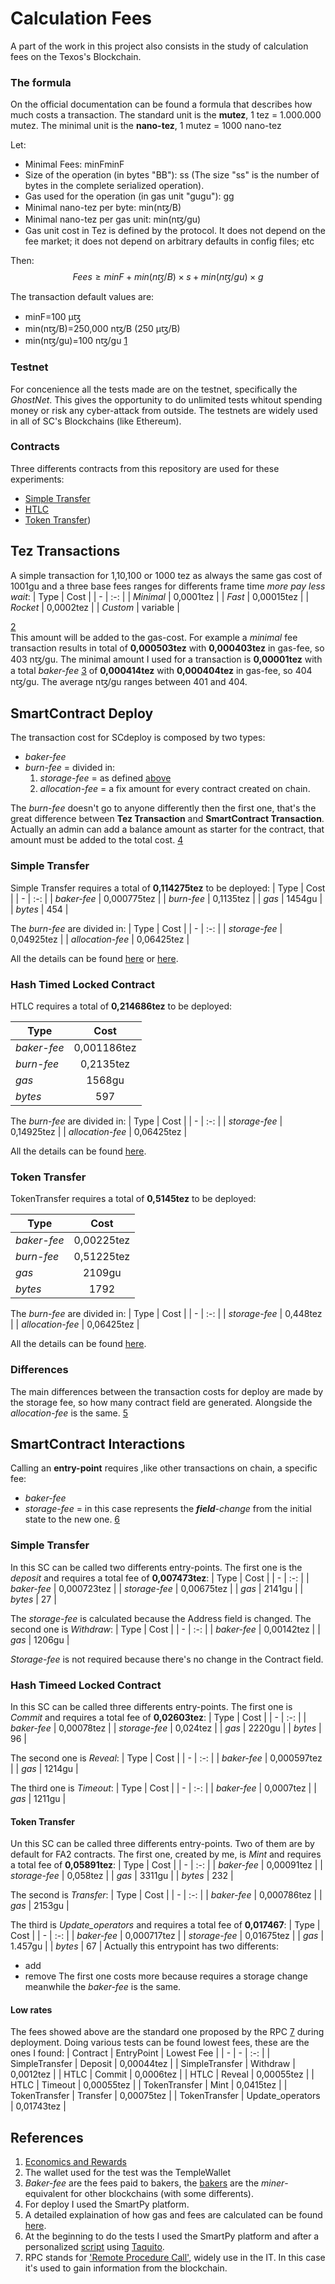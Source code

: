 # Calculation Fees
A part of the work in this project also consists in the study of calculation fees on the Texos's Blockchain.

### The formula
On the official documentation can be found a formula that describes how much costs a transaction.
The standard unit is the **mutez**, 1 tez = 1.000.000 mutez.
The minimal unit is the **nano-tez**, 1 mutez = 1000 nano-tez 

Let: 
* Minimal Fees: minFminF​
* Size of the operation (in bytes "BB"): ss 
  (The size "ss" is the number of bytes in the complete serialized operation).
* Gas used for the operation (in gas unit "gugu​"): gg
* Minimal nano-tez per byte: min(nꜩ/B)
* Minimal nano-tez per gas unit: min(nꜩ/gu)
* Gas unit cost in Tez is defined by the protocol. It does not depend on the fee market; it does not depend on arbitrary defaults in config files; etc 
  
Then:
$$Fees≥minF​+min(nꜩ/B)×s+min(nꜩ/gu​)×g$$

The transaction default values are:
* minF=100 µꜩ
* min(nꜩ/B)=250,000 nꜩ/B (250 µꜩ/B)
* min(nꜩ/gu)=100 nꜩ/gu​ [1](#References)

### Testnet
For concenience all the tests made are on the testnet, specifically the *GhostNet*.
This gives the opportunity to do unlimited tests whitout spending money or risk any cyber-attack from outside.
The testnets are widely used in all of SC's Blockchains (like Ethereum).

### Contracts
Three differents contracts from this repository are used for these experiments:
* [Simple Transfer](https://github.com/TheMastro-11/Evaluating-execution-and-development-costs-in-the-Tezos-blockchain/tree/main/contracts/SimpleTransfer)
* [HTLC](https://github.com/TheMastro-11/Evaluating-execution-and-development-costs-in-the-Tezos-blockchain/tree/main/contracts/HTLC)
* [Token Transfer](https://github.com/TheMastro-11/Evaluating-execution-and-development-costs-in-the-Tezos-blockchain/tree/main/contracts/TokenTransfer))

## Tez Transactions
A simple transaction for 1,10,100 or 1000 tez as always the same gas cost of 1001gu and a three base fees ranges for differents frame time *more pay less wait*:
| Type | Cost |
| - | :-: |
| *Minimal* | 0,0001tez  |
| *Fast*    | 0,00015tez |
| *Rocket*  | 0,0002tez  |
| *Custom*  |  variable  | 

[2](#References)   
This amount will be added to the gas-cost.
For example a *minimal* fee transaction results in total of **0,000503tez** with **0,000403tez** in gas-fee, so 403 nꜩ/gu.
The minimal amount I used for a transaction is **0,00001tez** with a total *baker-fee* [3](#References) of **0,000414tez** with **0,000404tez** in gas-fee, so 404 nꜩ/gu.
The average nꜩ/gu ranges between 401 and 404.

## SmartContract Deploy
The transaction cost for SCdeploy is composed by two types:
* *baker-fee* 
* *burn-fee* = divided in:
  1. *storage-fee* = as defined [above](#the-formula)
  2. *allocation-fee* = a fix amount for every contract created on chain.

The *burn-fee* doesn't go to anyone differently then the first one, that's the great difference between **Tez Transaction** and **SmartContract Transaction**.
Actually an admin can add a balance amount as starter for the contract, that amount must be added to the total cost.
[4](#references)

### Simple Transfer
Simple Transfer requires a total of **0,114275tez** to be deployed:
| Type | Cost |
| - | :-: |
| *baker-fee* | 0,000775tez |
| *burn-fee* | 0,1135tez |
| *gas* | 1454gu |
| *bytes* | 454 |

The *burn-fee* are divided in:
| Type | Cost |
| - | :-: |
| *storage-fee* | 0,04925tez |
| *allocation-fee* | 0,06425tez |

All the details can be found [here](https://better-call.dev/ghostnet/KT1JPWgfwodv4j2zD1FATzfGsRCNkAhfVa7D/operations) or [here](https://ghostnet.tzkt.io/KT1JPWgfwodv4j2zD1FATzfGsRCNkAhfVa7D/operations/).

### Hash Timed Locked Contract
HTLC requires a total of **0,214686tez** to be deployed:

| Type | Cost |
| - | :-: |
| *baker-fee* | 0,001186tez |
| *burn-fee* | 0,2135tez |
| *gas* | 1568gu |
| *bytes* | 597 |

The *burn-fee* are divided in:
| Type | Cost |
| - | :-: |
| *storage-fee* | 0,14925tez |
| *allocation-fee* | 0,06425tez |


All the details can be found [here](https://ghost.tzstats.com/oooBfAN2zGv4Mg3GNs8K2zQw7RH3KbmY6bhp8zAq7jM6tKeDePr/162607792171).

### Token Transfer
TokenTransfer requires a total of **0,5145tez** to be deployed:

| Type | Cost |
| - | :-: |
| *baker-fee* | 0,00225tez |
| *burn-fee* | 0,51225tez |
| *gas* | 2109gu |
| *bytes* | 1792 |

The *burn-fee* are divided in:
| Type | Cost |
| - | :-: |
| *storage-fee* | 0,448tez |
| *allocation-fee* | 0,06425tez |


All the details can be found [here](https://ghost.tzstats.com/opPfZTiW9ktCULe48nb9QZpA8cm3QooyftcZ3niMuhbUsUXVqS7/166190776352).

### Differences
The main differences between the transaction costs for deploy are made by the storage fee, so how many contract field are generated.
Alongside the *allocation-fee* is the same.
[5](#references)

## SmartContract Interactions
Calling an **entry-point** requires ,like other transactions on chain, a specific fee:
* *baker-fee*
* *storage-fee* = in this case represents the ***field**-change* from the initial state to the new one.
[6](#references)

### Simple Transfer
In this SC can be called two differents entry-points.
The first one is the *deposit* and requires a total fee of **0,007473tez**:
| Type | Cost |
| - | :-: |
| *baker-fee* | 0,000723tez |
| *storage-fee* | 0,00675tez |
| *gas* | 2141gu |
| *bytes* | 27 |

The *storage-fee* is calculated because the Address field is changed.
The second one is *Withdraw*:
| Type | Cost |
| - | :-: |
| *baker-fee* | 0,00142tez |
| *gas* | 1206gu |

*Storage-fee* is not required because there's no change in the Contract field.

### Hash Timeed Locked Contract
In this SC can be called three differents entry-points.
The first one is *Commit* and requires a total fee of **0,02603tez**:
| Type | Cost |
| - | :-: |
| *baker-fee* | 0,00078tez |
| *storage-fee* | 0,024tez |
| *gas* | 2220gu |
| *bytes* | 96 |

The second one is *Reveal*:
| Type | Cost |
| - | :-: |
| *baker-fee* | 0,000597tez |
| *gas* | 1214gu |

The third one is *Timeout*:
| Type | Cost |
| - | :-: |
| *baker-fee* | 0,0007tez |
| *gas* | 1211gu |

#### Token Transfer
Un this SC can be called three differents entry-points.
Two of them are by default for FA2 contracts.
The first one, created by me, is *Mint* and requires a total fee of **0,05891tez**:
| Type | Cost |
| - | :-: |
| *baker-fee* | 0,00091tez |
| *storage-fee* | 0,058tez |
| *gas* | 3311gu |
| *bytes* | 232 |

The second is *Transfer*:
| Type | Cost |
| - | :-: |
| *baker-fee* | 0,000786tez |
| *gas* | 2153gu |

The third is *Update_operators* and requires a total fee of **0,017467**:
| Type | Cost |
| - | :-: |
| *baker-fee* | 0,000717tez |
| *storage-fee* | 0,01675tez |
| *gas* | 1.457gu |
| *bytes* | 67 |
Actually this entrypoint has two differents:
* add
* remove
The first one costs more because requires a storage change meanwhile the *baker-fee* is the same.


#### Low rates
The fees showed above are the standard one proposed by the RPC [7](#references) during deployment.
Doing various tests can be found lowest fees, these are the ones I found:
| Contract | EntryPoint | Lowest Fee |
| - | - | :-: |
| SimpleTransfer | Deposit |  0,00044tez |
| SimpleTransfer | Withdraw | 0,0012tez |
| HTLC | Commit | 0,0006tez |
| HTLC | Reveal | 0,00055tez |
| HTLC | Timeout | 0,00055tez |
| TokenTransfer | Mint | 0,0415tez |
| TokenTransfer | Transfer | 0,00075tez |
| TokenTransfer | Update_operators | 0,01743tez |




## References
1. [Economics and Rewards](https://opentezos.com/tezos-basics/economics-and-rewards/)
2. The wallet used for the test was the TempleWallet
3. *Baker-fee* are the fees paid to bakers, the [bakers](https://opentezos.com/baking/baking_explained/) are the *miner*-equivalent for other blockchains (with some differents).
4. For deploy I used the SmartPy platform.
5. A detailed explaination of how gas and fees are calculated can be found [here](https://kitchen.stove-labs.com/docs/knowledge/tezos_protocol/operations/gas-fees/).
6. At the beginning to do the tests I used the SmartPy platform and after a personalized [script](https://github.com/TheMastro-11/SmartContractTestScript-By-Taquito-) using [Taquito](https://tezostaquito.io/).
7. RPC stands for ['Remote Procedure Call'](https://en.wikipedia.org/wiki/Remote_procedure_call), widely use in the IT. In this case it's used to gain information from the blockchain.

